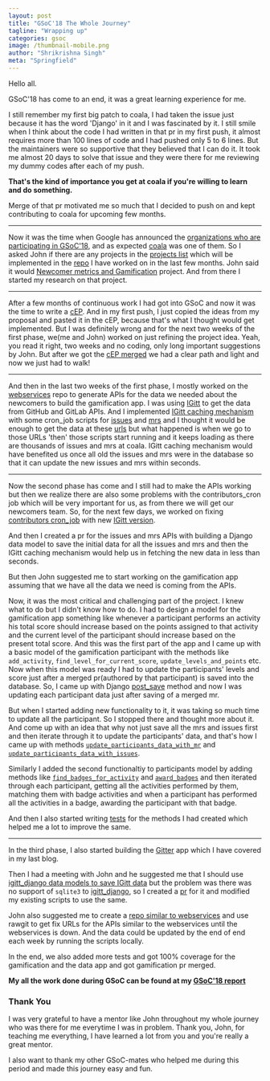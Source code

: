 ```yaml
---
layout: post
title: "GSoC'18 The Whole Journey"
tagline: "Wrapping up"
categories: gsoc
image: /thumbnail-mobile.png
author: "Shrikrishna Singh"
meta: "Springfield"
---
```


Hello all.

GSoC'18 has come to an end, it was a great learning experience for me.

I still remember my first big patch to coala, I had taken the issue just
because it has the word 'Django' in it and I was fascinated by it.
I still smile when I think about the code I had written in that pr in my first
push, it almost requires more than 100 lines of code and I had pushed only 5
to 6 lines. But the maintainers were so supportive that they believed that
I can do it. It took me almost 20 days to solve that issue and they were there
for me reviewing my dummy codes after each of my push.

**That's the kind of importance you get at coala if you're willing to learn
  and do something.**

Merge of that pr motivated me so much that I decided to push on and kept
contributing to coala for upcoming few months.

---

Now it was the time when Google has announced the
[organizations who are participating in GSoC'18](https://summerofcode.withgoogle.com/organizations/), and as expected [coala](https://summerofcode.withgoogle.com/organizations/?sp-search=coala#6207722836459520) was one of them. So I asked John if
there are any projects in the [projects list](http://projects.coala.io/#/projects) which will be implemented in the [repo](https://github.com/coala/community])
I have worked on in the last few months. John said it would [Newcomer metrics and Gamification](http://projects.coala.io/#/projects?project=newcomer_metrics_and_gamification&lang=en) project. And from there I started my research on that project.

---

After a few months of continuous work I had got into GSoC and now it was the time to write
a [cEP](https://github.com/coala/cEPs). And in my first push, I just copied the ideas from
my proposal and pasted it in the cEP, because that's what I thought would get implemented. But I was definitely wrong and for the next two weeks of the first phase, we(me and John) worked on just refining the project idea. Yeah, you read it right, two
weeks and no coding, only long important suggestions by John. But after we got the [cEP merged](https://github.com/coala/cEPs/pull/150) we had a clear path and light and now we just had to walk!

---

And then in the last two weeks of the first phase, I mostly worked on the
[webservices](https://gitlab.com/coala/landing) repo to generate APIs for the data
we needed about the newcomers to build the gamification app. I was using
[IGitt](https://gitlab.com/gitmate/open-source/IGitt/) to get the data from GitHub
and GitLab APIs. And I implemented [IGitt caching mechanism](https://gitlab.com/coala/landing/merge_requests/47) with some cron_job scripts for [issues](https://gitlab.com/coala/landing/merge_requests/49) and [mrs](https://gitlab.com/coala/landing/merge_requests/51) and I thought it would be enough to get the data at these [urls](https://webservices.coala.io/mrs/github/all) but what happened is when we go to those
URLs 'then' those scripts start running and it keeps loading as there are thousands of
issues and mrs at coala. IGitt caching mechanism would have benefited us once all
old the issues and mrs were in the database so that it can update the new issues and mrs
within seconds.

---

Now the second phase has come and I still had to make the APIs working but then
we realize there are also some problems with the contributors_cron job which will
be very important for us, as from there we will get our newcomers team. So, for the next few days, we worked on fixing [contributors cron_job](https://gitlab.com/coala/landing/merge_requests/57) with new [IGitt version](https://gitlab.com/coala/landing/merge_requests/56/diffs#7467689207bc56c9ef017581c0c04191bc16e11e_7_8).

And then I created a pr for the issues and mrs APIs with building a Django data model
to save the initial data for all the issues and mrs and then the IGitt caching mechanism
would help us in fetching the new data in less than seconds.

But then John suggested me to start working on the gamification app assuming that we have
all the data we need is coming from the APIs. 

Now, it was the most critical and challenging part of the project. I knew what to do but
I didn't know how to do. I had to design a model for the gamification app something like whenever a participant performs an activity his total score should increase based
on the points assigned to that activity and the current level of the participant
should increase based on the present total score. And this was the first part of the app
and I came up with a basic model of the gamification participant with the methods like `add_activity`, `find_level_for_current_score`, `update_levels_and_points` etc. Now when this model was ready I had to update the participants' levels and score just after a merged pr(authored by that participant) is saved into the database. So, I came up with Django [post_save](https://docs.djangoproject.com/en/2.1/ref/signals/#post-save) method and now I was updating each participant data just after saving of a merged mr.

But when I started adding new functionality to it, it was taking so much time to update all the participant. So I stopped there and thought more about it. And come up with an idea that why not just save all the mrs and issues first and then iterate through it to update the participants' data, and that's how I came up with methods
[`update_participants_data_with_mr`](https://github.com/coala/community/blob/master/gamification/process/update.py#L25) and [`update_participants_data_with_issues`](https://github.com/coala/community/blob/master/gamification/process/update.py#L107).

Similarly I added the second functionaltiy to participants model by adding methods like
[`find_badges_for_activity`](https://github.com/coala/community/blob/master/gamification/models.py#L147) and [`award_badges`](https://github.com/coala/community/blob/master/gamification/models.py#L182) and then iterated through each participant, getting all
the activities performed by them, matching them with badge activities and when
a participant has performed all the activities in a badge, awarding the participant with
that badge.

And then I also started writing [tests](https://github.com/coala/community/tree/master/gamification/tests) for the methods I had created which helped me a lot to improve the same.

---

In the third phase, I also started building the [Gitter](https://github.com/coala/community/pull/145) app which I have covered in my last blog.

Then I had a meeting with John and he suggested me that I should use [igitt_django data models to save IGitt data](https://gitlab.com/coala/landing/merge_requests/59) but the problem was there was no support of `sqlite3` to [igitt_django](https://gitlab.com/gitmate/open-source/igitt-django), so I created a [pr](https://gitlab.com/gitmate/open-source/igitt-django/merge_requests/7) for it and modified my existing scripts to use the same.

John also suggested me to create a [repo similar to webservices](https://github.com/sks444/webservices.coala.io) and use rawgit to get fix URLs for the APIs similar to
the webservices until the webservices is down. And the data could be updated by the end
of end each week by running the scripts locally.

In the end, we also added more tests and got 100% coverage for the gamification and the
data app and got gamification pr merged.

**My all the work done during GSoC can be found at my [GSoC'18 report](http://projects.coala.io/GSoC/2018/StatusReport/shrikrishna)**

### Thank You

I was very grateful to have a mentor like John throughout my whole journey who was there
for me everytime I was in problem. Thank you, John, for teaching me everything, I have learned a lot from you and you're really a great mentor.

I also want to thank my other GSoC-mates who helped me during this period and made this
journey easy and fun.
